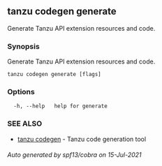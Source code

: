 ## tanzu codegen generate

Generate Tanzu API extension resources and code.

### Synopsis

Generate Tanzu API extension resources and code.

```
tanzu codegen generate [flags]
```

### Options

```
  -h, --help   help for generate
```

### SEE ALSO

* [tanzu codegen](tanzu_codegen.md)     - Tanzu code generation tool

###### Auto generated by spf13/cobra on 15-Jul-2021
